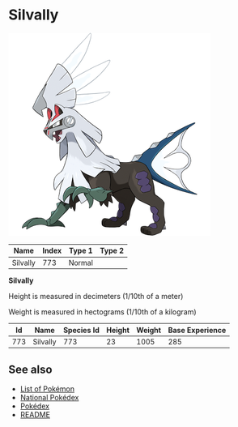 # Silvally


![Silvally](images/773.png)

| **Name** | **Index** | **Type 1** | **Type 2** |
|----|----|----|----|
| Silvally | 773 | Normal  |  |

**Silvally** 


Height is measured in decimeters (1/10th of a meter)

Weight is measured in hectograms (1/10th of a kilogram)

| **Id** | **Name** | **Species Id** | **Height** | **Weight** | **Base Experience** |
|--------|----------|----------------|------------|------------|---------------------|
| 773 | Silvally | 773 | 23 | 1005 | 285 |


## See also

- [List of Pokémon](../pokemon.md)
- [National Pokédex](../national_pokedex.md)
- [Pokédex](../pokedex.md)
- [README](../README.md)
